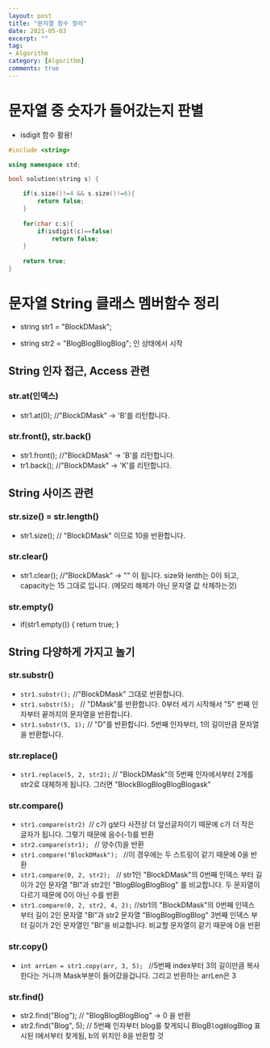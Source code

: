 ```yaml
---
layout: post
title: "문자열 함수 정리"
date: 2021-05-03
excerpt: ""
tag:
- Algorithm
category: [Algorithm]
comments: true
---
```


# 문자열 중 숫자가 들어갔는지 판별

- isdigit 함수 활용!

```c++
#include <string>

using namespace std;

bool solution(string s) {

    if(s.size()!=4 && s.size()!=6){
        return false;
    }
    
    for(char c:s){
        if(isdigit(c)==false)
            return false;
    }
        
    return true;
}
```


# 문자열 String 클래스 멤버함수 정리

- string str1 = "BlockDMask"; 

- string str2 = "BlogBlogBlogBlog"; 인 상태에서 시작



## String 인자 접근, Access 관련

### str.at(인덱스)
- str1.at(0);    //"BlockDMask" -> 'B'를 리턴합니다.

### str.front(), str.back()
- str1.front();    //"BlockDMask" -> 'B'를 리턴합니다.
- tr1.back();    //"BlockDMask" -> 'K'를 리턴합니다.



## String 사이즈 관련

### str.size() = str.length()

- str1.size();  // "BlockDMask" 이므로 10을 반환합니다.

### str.clear()

- str1.clear(); //"BlockDMask" -> "" 이 됩니다. size와 lenth는 0이 되고, capacity는 15 그대로 입니다. (메모리 해제가 아닌 문자열 값 삭제하는것)

### str.empty()
- if(str1.empty()) { return true; } 


## String 다양하게 가지고 놀기

### str.substr()

- `str1.substr();`          //"BlockDMask" 그대로 반환합니다.
- `str1.substr(5); `       // "DMask"를 반환합니다. 0부터 세기 시작해서 "5" 번째 인자부터 끝까지의 문자열을 반환합니다.
- `str1.substr(5, 1);`     // "D"를 반환합니다. 5번째 인자부터, 1의 길이만큼 문자열을 반환합니다.

### str.replace()
- `str1.replace(5, 2, str2);` // "BlockDMask"의 5번째 인자에서부터 2개를 str2로 대체하게 됩니다. 그러면 "BlockBlogBlogBlogBlogask"

### str.compare()

- `str1.compare(str2) `// c가 g보다 사전상 더 앞선글자이기 때문에 c가 더 작은 글자가 됩니다. 그렇기 때문에 음수(-1)를 반환
- `str2.compare(str1); `   // 양수(1)을 반환
- `str1.compare("BlockDMask"); ` //이 경우에는 두 스트링이 같기 때문에 0을 반환
- `str1.compare(0, 2, str2); ` // str1인 "BlockDMask"의 0번째 인덱스 부터 길이가 2인 문자열 "Bl"과 str2인 "BlogBlogBlogBlog" 를 비교합니다. 두 문자열이 다르기 때문에 0이 아닌 수를 반환
- `str1.compare(0, 2, str2, 4, 2);` //str1의 "BlockDMask"의 0번째 인덱스 부터 길이 2인 문자열 "Bl"과 str2 문자열 "BlogBlogBlogBlog" 3번째 인덱스 부터 길이가 2인 문자열인 "Bl"을 비교합니다. 비교할 문자열이 같기 때문에 0을 반환


### str.copy()

- `int arrLen = str1.copy(arr, 3, 5); ` //5번째 index부터 3의 길이만큼 복사 한다는 거니까 Mask부분이 들어갔을겁니다. 그리고 반환하는 arrLen은 3

### str.find()

- str2.find("Blog");    // "BlogBlogBlogBlog" -> 0 을 반환
- str2.find("Blog", 5);    // 5번째 인자부터 blog를 찾게되니 BlogB`l`og`B`logBlog 표시된 l에서부터 찾게됨, b의 위치인 8을 반환할 것






